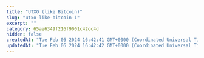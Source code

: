 ```yaml
---
title: "UTXO (like Bitcoin)"
slug: "utxo-like-bitcoin-1"
excerpt: ""
category: 65ae6349f216f9001c42cc4d
hidden: false
createdAt: "Tue Feb 06 2024 16:42:41 GMT+0000 (Coordinated Universal Time)"
updatedAt: "Tue Feb 06 2024 16:42:42 GMT+0000 (Coordinated Universal Time)"
---
```

